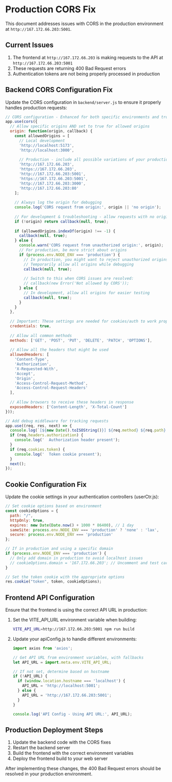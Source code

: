 # Production CORS Fix

This document addresses issues with CORS in the production environment at `http://167.172.66.203:5001`.

## Current Issues

1. The frontend at `http://167.172.66.203` is making requests to the API at `http://167.172.66.203:5001`
2. These requests are returning 400 Bad Request errors
3. Authentication tokens are not being properly processed in production

## Backend CORS Configuration Fix

Update the CORS configuration in `backend/server.js` to ensure it properly handles production requests:

```javascript
// CORS configuration - Enhanced for both specific environments and troubleshooting
app.use(cors({
  // Allow specific origins AND set to true for allowed origins
  origin: function(origin, callback) {
    const allowedOrigins = [
      // Local development
      'http://localhost:5173', 
      'http://localhost:3000',
      
      // Production - include all possible variations of your production domain
      'http://167.172.66.203',
      'https://167.172.66.203',
      'http://167.172.66.203:5001',
      'https://167.172.66.203:5001',
      'http://167.172.66.203:3000',
      'http://167.172.66.203:80'
    ];
    
    // Always log the origin for debugging
    console.log('CORS request from origin:', origin || 'no origin');
    
    // For development & troubleshooting - allow requests with no origin
    if (!origin) return callback(null, true);
    
    if (allowedOrigins.indexOf(origin) !== -1) {
      callback(null, true);
    } else {
      console.warn('CORS request from unauthorized origin:', origin);
      // For production, be more strict about origins
      if (process.env.NODE_ENV === 'production') {
        // In production, you might want to reject unauthorized origins
        // Temporarily allow all origins while debugging
        callback(null, true);
        
        // Switch to this when CORS issues are resolved:
        // callback(new Error('Not allowed by CORS'));
      } else {
        // In development, allow all origins for easier testing
        callback(null, true);
      }
    }
  },
  
  // Important: These settings are needed for cookies/auth to work properly
  credentials: true,
      
  // Allow all common methods
  methods: ['GET', 'POST', 'PUT', 'DELETE', 'PATCH', 'OPTIONS'],
  
  // Allow all the headers that might be used
  allowedHeaders: [
    'Content-Type', 
    'Authorization', 
    'X-Requested-With', 
    'Accept', 
    'Origin', 
    'Access-Control-Request-Method', 
    'Access-Control-Request-Headers'
  ],
  
  // Allow browsers to receive these headers in response
  exposedHeaders: ['Content-Length', 'X-Total-Count']
}));

// Add debug middleware for tracking requests
app.use((req, res, next) => {
  console.log(`[${new Date().toISOString()}] ${req.method} ${req.path} - Origin: ${req.headers.origin || 'none'}`);
  if (req.headers.authorization) {
    console.log('  Authorization header present');
  }
  if (req.cookies.token) {
    console.log('  Token cookie present');
  }
  next();
});
```

## Cookie Configuration Fix

Update the cookie settings in your authentication controllers (userCtr.js):

```javascript
// Set cookie options based on environment
const cookieOptions = {
  path: "/",
  httpOnly: true,
  expires: new Date(Date.now() + 1000 * 86400), // 1 day
  sameSite: process.env.NODE_ENV === 'production' ? 'none' : 'lax',
  secure: process.env.NODE_ENV === 'production'
};

// If in production and using a specific domain
if (process.env.NODE_ENV === 'production') {
  // Only add domain in production to avoid localhost issues
  // cookieOptions.domain = '167.172.66.203'; // Uncomment and test carefully
}

// Set the token cookie with the appropriate options
res.cookie("token", token, cookieOptions);
```

## Frontend API Configuration

Ensure that the frontend is using the correct API URL in production:

1. Set the VITE_API_URL environment variable when building:
   ```bash
   VITE_API_URL=http://167.172.66.203:5001 npm run build
   ```

2. Update your apiConfig.js to handle different environments:
   ```javascript
   import axios from 'axios';

   // Get API URL from environment variables, with fallbacks
   let API_URL = import.meta.env.VITE_API_URL;
   
   // If not set, determine based on hostname
   if (!API_URL) {
     if (window.location.hostname === 'localhost') {
       API_URL = 'http://localhost:5001';
     } else {
       API_URL = 'http://167.172.66.203:5001';
     }
   }
   
   console.log('API Config - Using API URL:', API_URL);
   ```

## Production Deployment Steps

1. Update the backend code with the CORS fixes
2. Restart the backend server
3. Build the frontend with the correct environment variables
4. Deploy the frontend build to your web server

After implementing these changes, the 400 Bad Request errors should be resolved in your production environment.
